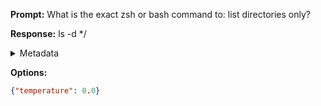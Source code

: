 **Prompt:**
What is the exact zsh or bash command to: list directories only?

**Response:**
ls -d */

<details><summary>Metadata</summary>

- Duration: 998 ms
- Datetime: 2023-08-13T09:40:26.604123
- Model: gpt-3.5-turbo-0613

</details>

**Options:**
```json
{"temperature": 0.0}
```

